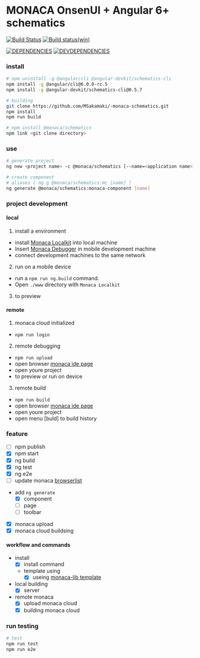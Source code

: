 # MONACA OnsenUI + Angular 6+ schematics 

[![Build Status](https://travis-ci.org/MSakamaki/-monaca-schematics.svg?branch=master)](https://travis-ci.org/MSakamaki/-monaca-schematics)
[![Build status(win)](https://ci.appveyor.com/api/projects/status/wikogf9fcyox6okh?svg=true)](https://ci.appveyor.com/project/MSakamaki/monaca-schematics)

[![DEPENDENCIES](https://david-dm.org/MSakamaki/-monaca-schematics.svg)](https://david-dm.org/MSakamaki/-monaca-schematics)
[![DEVDEPENDENCIES](https://david-dm.org/MSakamaki/-monaca-schematics.svg?type=dev)](https://david-dm.org/MSakamaki/-monaca-schematics?type=dev)

### install

```sh
# npm uninstall -g @angular/cli @angular-devkit/schematics-cli
npm install -g @angular/cli@6.0.0-rc.5
npm install -g @angular-devkit/schematics-cli@0.5.7

# building
git clone https://github.com/MSakamaki/-monaca-schematics.git
npm install
npm run build

# npm install @monaca/schematics
npm link <git clone directory>

```

### use

```sh
# generate project
ng new <project name> -c @monaca/schematics [--name=<application name>]

# create component
# aliases ( ng g @monaca/schematics:mc [name] )
ng generate @monaca/schematics:monaca-component [name]

```

### project development

#### local

 1. install a environment
   + install [Monaca Localkit](https://monaca.io/localkit.html) into local machine
   + Insert [Monaca Debugger](https://docs.monaca.io/en/products_guide/debugger/installation/) in mobile development machine
   + connect development machines to the same network
 2. run on a mobile device
   + run a `npm run ng.build` command.
   + Open `./www` directory with `Monaca Localkit`
 3. to preview

#### remote

 1. monaca cloud initialized
   + `npm run login`
 2. remote debugging
   + `npm run upload`
   + open browser [monaca ide page](https://monaca.mobi/en/dashboard)
   + open youre project
   + to preview or run on device
 3. remote build
   + `npm run build`
   + open browser [monaca ide page](https://monaca.mobi/en/dashboard)
   + open youre project
   + open menu [buld] to build history
  

### feature

 + [ ] npm publish
 + [x] npm start
 + [x] ng build
 + [x] ng test
 + [x] ng e2e
 + [ ] update monaca [browserlist](https://github.com/angular/devkit/blob/master/packages/schematics/angular/application/files/root/browserslist)
 + add `ng generate`
   + [x] component
   + [ ] page
   + [ ] toolbar
 + [x] monaca upload
 + [x] monaca cloud buildsing

#### workflow and commands

 + install
   + [x] install command
   + template using
     + [x] useing [monaca-lib template](https://github.com/monaca/monaca-lib/tree/master/src/template)
 + local building
   + [x] server
 + remote monaca 
   + [x] upload monaca cloud
   + [x] building monaca cloud

### run testing


```sh
# test
npm run test
npm run e2e

```
